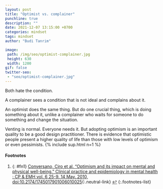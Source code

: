 ```yaml
---
layout: post
title: "Optimist vs. complainer"
punchline: true
description: ""
date: 2021-12-07 13:15:00 +0700
categories: mindset
tags: mindset
author: "Budi Tanrim"

image:
 path: /img/seo/optimist-complainer.jpg
 height: 630
 width: 1200
gif: false
twitter-seo: 
 - "seo/optimist-complainer.jpg"
---
```


Both hate the condition.

A complainer sees a condition that is not ideal and complains about it. 

An optimist does the same thing. But do one crucial thing, which is doing something about it, unlike a complainer who waits for someone to do something and change the situation.

Venting is normal. Everyone needs it. But adopting optimism is an important quality to be a good design practitioner. There is evidence that optimistic people present a higher quality of life than those with low levels of optimism or even pessimists. {% include sup.html n=1 %} 



#### Footnotes
1. {: #fn1} [Conversano, Ciro et al. “Optimism and its impact on mental and physical well-being.” Clinical practice and epidemiology in mental health : CP & EMH vol. 6 25-9. 14 May. 2010, doi:10.2174/1745017901006010025][1]{:.neutral-link} [↩](#a1)
{:.footnotes-list}


[1]: https://www.ncbi.nlm.nih.gov/pmc/articles/PMC2894461/